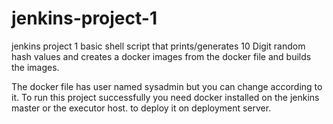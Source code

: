 # jenkins-project-1
jenkins project 1 basic shell script that prints/generates 10 Digit random hash values and creates a docker images from the docker file and builds the images.

The docker file has user named sysadmin but you can change according to it.
To run this project successfully you need docker installed on the jenkins master or the executor host.
to deploy it on deployment server.
